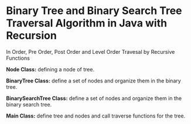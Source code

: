 # Binary Tree and Binary Search Tree Traversal Algorithm in Java with Recursion
In Order, Pre Order, Post Order and Level Order Travesal by Recursive Functions

**Node Class:** defining a node of tree.

**BinaryTree Class:** define a set of nodes and organize them in the binary tree.

**BinarySearchTree Class:** define a set of nodes and organize them in the binary search tree.

**Main Class:** define tree and nodes and call traverse functions for the tree.


